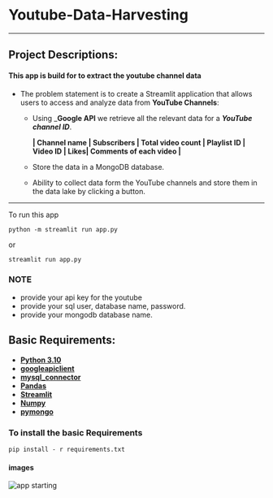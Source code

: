 # Youtube-Data-Harvesting

---
## Project Descriptions:

#### This app is build for to extract the youtube channel data 

- The problem statement is to create a Streamlit application that allows users to access and analyze data from __YouTube Channels__:
   
   - Using _**Google API** we retrieve all the relevant data for a _**YouTube channel ID**_.
  
        __| Channel name | Subscribers | Total video count | Playlist ID | Video ID | Likes| Comments of each video |__
     
   - Store the data in a MongoDB database.
   - Ability to collect data form the YouTube channels and store them in the data lake by clicking a button.

---

To run this app

`python -m streamlit run app.py`

or

`streamlit run app.py`

### NOTE

- provide your api key for the youtube 
- provide your sql user, database name, password.
- provide your mongodb database name.

## Basic Requirements:

- __[Python 3.10](https://docs.python.org/3/)__
- __[googleapiclient](https://developers.google.com/api-client-library)__ 
- __[mysql_connector](https://dev.mysql.com/doc/connector-python/en/)__ 
- __[Pandas](https://pandas.pydata.org/docs/)__
- __[Streamlit](https://docs.streamlit.io/)__
- __[Numpy](https://numpy.org/doc/)__ 
- __[pymongo](https://pymongo.readthedocs.io/en/stable/)__

### To install the basic Requirements

`pip install - r requirements.txt`

#### images

![app starting]("\images\starting.jpg")





